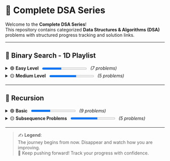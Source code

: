 # 🚀 Complete DSA Series

Welcome to the **Complete DSA Series**!  
This repository contains categorized **Data Structures & Algorithms (DSA)** problems with structured progress tracking and solution links.

---

## 📘 Binary Search - 1D Playlist

<details>
  <summary>🟢 <strong>Easy Level</strong> &nbsp; <progress value="3" max="7"></progress> &nbsp; <em>(7 problems)</em></summary>

- [Find How Many Times Array is Rotated](./BS_1D/E.FindHowManyTimesArrRotated.md)  
- [Find X in Sorted Array](./BS_1D/E.FindXInSortedArray.md)  
- [First and Last Position](./BS_1D/E.FirstAndLastPosition.md)  
- [Search Insert Position](./BS_1D/E.SearchInsertPosition.md)  
- [Lower Bound](./BS_1D/E.ImplementLowerBound.md)  
- [Upper Bound](./BS_1D/E.ImplementUpperBound.md)  
- [Single Element in Sorted Array](./BS_1D/E.SingleElementInSortedArr.md)

</details>

<details>
  <summary>🟡 <strong>Medium Level</strong> &nbsp; <progress value="3" max="5"></progress> &nbsp; <em>(5 problems)</em></summary>

- [Find Floor and Ceil](./BS_1D/M.FindFloorAndCeil.md)  
- [Number of Occurrences](./BS_1D/M.NumberOfOccurance.md)  
- [Minimum in Rotated Sorted Array](./BS_1D/M.MinimumInRotatedSortedArr.md)  
- [Search in Rotated Sorted Array I](./BS_1D/M.SearchInRotatedSortedArr1.md)  
- [Search in Rotated Sorted Array II](./BS_1D/M.SearchInRotatedSortedArr2.md)

</details>

---

## 📘 Recursion

<details>
  <summary>🟢 <strong>Basic</strong> &nbsp; <progress value="3" max="7"></progress> &nbsp; <em>(9 problems)</em></summary>

- [Print Birthday](./Recursion/Basic/BirthdayPrint.md)  
- [Print number from N to 1 (descending)](./Recursion/Basic/2.PrintNumNto1Desc.md)  
- [Print even number from 1 to N](./Recursion/Basic/3.PrintEvenNumNto1.md)  
- [Print number from 1 to N](./Recursion/Basic/4.Print1toN.md)  
- [Find the Sum of N natural number](./Recursion/Basic/5.SumOfNNaturalNums.md)  
- [Find the factorial of N](./Recursion/Basic/6.FactorialOfN.md)  
- [Find the Fibonacci of N](./Recursion/Basic/7.FibonacciOfN.md)  
- [Reverse an array](./Recursion/Basic/8.ReverseAnArray.md)  
- [Check if a string is palindrome or not](./Recursion/Basic/9.CheckIsPalindrome.md)

</details>

<details>
  <summary>🟡 <strong>Subsequence Problems</strong> &nbsp; <progress value="3" max="5"></progress> &nbsp; <em>(5 problems)</em></summary>

- [Print Subsequences of an array](./Recursion/Subsequence_Problems/1.PrintSubSequencesOfArr.md)  
- [Print Subsequences having sum K](./Recursion/Subsequence_Problems/2.SubSequencesWithSumK.md)  
- [Print any one Subsequence having sum K](./Recursion/Subsequence_Problems/3.PrintAnyOneSubSeqWithSumK.md)  
- [Count no. of Subsequences having sum K](./Recursion/Subsequence_Problems/4.CountNoOfSubSeqWithSumK.md)

</details>

---

> ✍️ **Legend**:  
> The journey begins from now. Disappear and watch how you are improving.   
> 🎯 Keep pushing forward! Track your progress with confidence.
